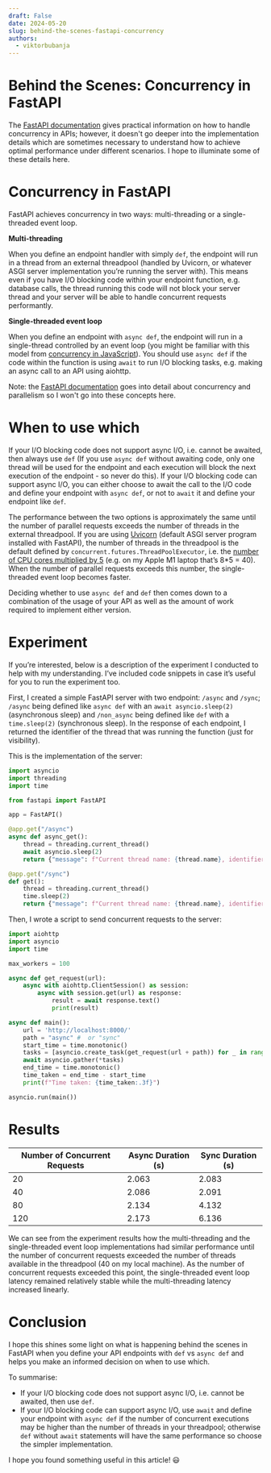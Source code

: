 ```yaml
---
draft: False
date: 2024-05-20
slug: behind-the-scenes-fastapi-concurrency
authors:
  - viktorbubanja
---
```

# Behind the Scenes: Concurrency in FastAPI

The [FastAPI documentation](https://fastapi.tiangolo.com/async/) gives practical information on how to handle concurrency in APIs; however, it doesn't go deeper into the implementation details which are sometimes necessary to understand how to achieve optimal performance under different scenarios. I hope to illuminate some of these details here.

<!-- more -->

# Concurrency in FastAPI
FastAPI achieves concurrency in two ways: multi-threading or a single-threaded event loop.


**Multi-threading**

When you define an endpoint handler with simply `def`, the endpoint will run in a thread from an external threadpool (handled by Uvicorn, or whatever ASGI server implementation you’re running the server with). This means even if you have I/O blocking code within your endpoint function, e.g. database calls, the thread running this code will not block your server thread and your server will be able to handle concurrent requests performantly.

**Single-threaded event loop**

When you define an endpoint with `async def`, the endpoint will run in a single-thread controlled by an event loop (you might be familiar with this model from [concurrency in JavaScript](https://developer.mozilla.org/en-US/docs/Web/JavaScript/Event_loop)). You should use `async def` if the code within the function is using `await` to run I/O blocking tasks, e.g. making an async call to an API using aiohttp.

Note: the [FastAPI documentation](https://fastapi.tiangolo.com/async/) goes into detail about concurrency and parallelism so I won't go into these concepts here.

# When to use which

If your I/O blocking code does not support async I/O, i.e. cannot be awaited, then always use `def` (If you use `async def` without awaiting code, only one thread will be used for the endpoint and each execution will block the next execution of the endpoint - so never do this). If your I/O blocking code can support async I/O, you can either choose to await the call to the I/O code and define your endpoint with `async def`, or not to `await` it and define your endpoint like `def`.

The performance between the two options is approximately the same until the number of parallel requests exceeds the number of threads in the external threadpool. If you are using [Uvicorn](https://www.uvicorn.org/) (default ASGI server program installed with FastAPI), the number of threads in the threadpool is the default defined by `concurrent.futures.ThreadPoolExecutor`, i.e. the [number of CPU cores multiplied by 5](https://docs.python.org/3/library/concurrent.futures.html#concurrent.futures.ThreadPoolExecutor) (e.g. on my Apple M1 laptop that’s 8*5 = 40). When the number of parallel requests exceeds this number, the single-threaded event loop becomes faster.

Deciding whether to use `async def` and `def` then comes down to a combination of the usage of your API as well as the amount of work required to implement either version.

# Experiment
If you’re interested, below is a description of the experiment I conducted to help with my understanding. I’ve included code snippets in case it’s useful for you to run the experiment too.

First, I created a simple FastAPI server with two endpoint: `/async` and `/sync`; `/async` being defined like `async def` with an `await asyncio.sleep(2)` (asynchronous sleep) and `/non_async` being defined like `def` with a `time.sleep(2)` (synchronous sleep). In the response of each endpoint, I returned the identifier of the thread that was running the function (just for visibility).

This is the implementation of the server:


```python
import asyncio
import threading
import time

from fastapi import FastAPI

app = FastAPI()

@app.get("/async")
async def async_get():
    thread = threading.current_thread()
    await asyncio.sleep(2)
    return {"message": f"Current thread name: {thread.name}, identifier: {thread.ident}"}

@app.get("/sync")
def get():
    thread = threading.current_thread()
    time.sleep(2)
    return {"message": f"Current thread name: {thread.name}, identifier: {thread.ident}"}
```

Then, I wrote a script to send concurrent requests to the server:


```python
import aiohttp
import asyncio
import time

max_workers = 100

async def get_request(url):
    async with aiohttp.ClientSession() as session:
        async with session.get(url) as response:
            result = await response.text()
            print(result)

async def main():
    url = 'http://localhost:8000/'
    path = "async" #  or "sync"
    start_time = time.monotonic()
    tasks = [asyncio.create_task(get_request(url + path)) for _ in range(max_workers)]
    await asyncio.gather(*tasks)
    end_time = time.monotonic()
    time_taken = end_time - start_time
    print(f"Time taken: {time_taken:.3f}")

asyncio.run(main())
```


# Results
| Number of Concurrent Requests | Async Duration (s) | Sync Duration (s) |
|-------------------------------|--------------------|------------------------|
| 20                            | 2.063              | 2.083                  |
| 40                            | 2.086              | 2.091                  |
| 80                            | 2.134              | 4.132                  |
| 120                           | 2.173              | 6.136                  |


We can see from the experiment results how the multi-threading and the single-threaded event loop implementations had similar performance until the number of concurrent requests exceeded the number of threads available in the threadpool (40 on my local machine). As the number of concurrent requests exceeded this point, the single-threaded event loop latency remained relatively stable while the multi-threading latency increased linearly.

# Conclusion

I hope this shines some light on what is happening behind the scenes in FastAPI when you define your API endpoints with `def` vs `async def` and helps you make an informed decision on when to use which.

To summarise:

* If your I/O blocking code does not support async I/O, i.e. cannot be awaited, then use `def`.
* If your I/O blocking code can support async I/O, use `await` and define your endpoint with `async def` if the number of concurrent executions may be higher than the number of threads in your threadpool; otherwise `def` without `await` statements will have the same performance so choose the simpler implementation.

I hope you found something useful in this article! 😃
